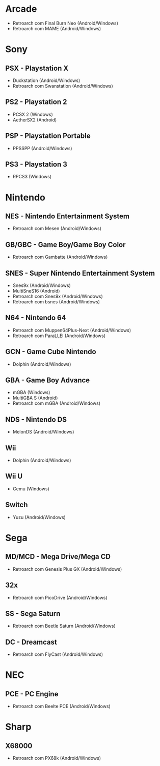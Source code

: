# Arcade

- Retroarch com Final Burn Neo (Android/Windows)
- Retroarch com MAME (Android/Windows)

# Sony

## PSX - Playstation X

- Duckstation (Android/Windows)
- Retroarch com Swanstation (Android/Windows)

## PS2 - Playstation 2

- PCSX 2 (Windows)
- AetherSX2 (Android)

## PSP - Playstation Portable

- PPSSPP (Android/Windows)

## PS3 - Playstation 3

- RPCS3 (Windows)

# Nintendo

## NES - Nintendo Entertainment System

- Retroarch com Mesen (Android/Windows)

## GB/GBC - Game Boy/Game Boy Color

- Retroarch com Gambatte (Android/Windows)

## SNES - Super Nintendo Entertainment System 

- Snes9x (Android/Windows)
- MultiSneS16 (Android)
- Retroarch com Snes9x (Android/Windows)
- Retroarch com bsnes (Android/Windows)

## N64 - Nintendo 64

- Retroarch com Muppen64Plus-Next (Android/Windows)
- Retroarch com ParaLLEl (Android/Windows)

## GCN - Game Cube Nintendo

- Dolphin (Android/Windows)

## GBA - Game Boy Advance

- mGBA (Windows)
- MultiGBA S (Android)
- Retroarch com mGBA (Android/Windows) 

## NDS - Nintendo DS

- MelonDS (Android/Windows) 

## Wii

- Dolphin (Android/Windows)

## Wii U

- Cemu (Windows)

## Switch 

- Yuzu (Android/Windows)

# Sega

## MD/MCD - Mega Drive/Mega CD

- Retroarch com Genesis Plus GX (Android/Windows)

## 32x

- Retroarch com PicoDrive (Android/Windows)

## SS - Sega Saturn

- Retroarch com Beetle Saturn (Android/Windows)

## DC - Dreamcast

- Retroarch com FlyCast (Android/Windows)

# NEC

## PCE - PC Engine

- Retroarch com Beelte PCE (Android/Windows) 

# Sharp

## X68000

- Retroarch com PX68k (Android/Windows)
